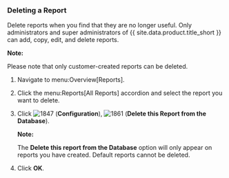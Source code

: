 ### Deleting a Report

Delete reports when you find that they are no longer useful. Only
administrators and super administrators of {{ site.data.product.title_short }} can add,
copy, edit, and delete reports.

**Note:**

Please note that only customer-created reports can be deleted.

1.  Navigate to menu:Overview\[Reports\].

2.  Click the menu:Reports\[All Reports\] accordion and select the
    report you want to delete.

3.  Click ![1847](../images/1847.png) (**Configuration**),
    ![1861](../images/1861.png) (**Delete this Report from the
    Database**).

    **Note:**

    The **Delete this report from the Database** option will only appear
    on reports you have created. Default reports cannot be deleted.

4.  Click **OK**.
